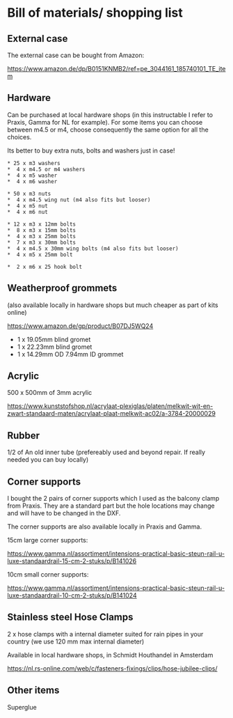 # Bill of materials/ shopping list

## External case

The external case can be bought from Amazon:

https://www.amazon.de/dp/B0151KNMB2/ref=pe_3044161_185740101_TE_item


## Hardware

Can be purchased at local hardware shops (in this instructable I refer to Praxis, Gamma for NL for example). For some items you can choose between m4.5 or m4, choose consequently the same option for all the choices.

Its better to buy extra nuts, bolts and washers just in case!

```
* 25 x m3 washers
*  4 x m4.5 or m4 washers
*  4 x m5 washer
*  4 x m6 washer

* 50 x m3 nuts
*  4 x m4.5 wing nut (m4 also fits but looser)
*  4 x m5 nut
*  4 x m6 nut

* 12 x m3 x 12mm bolts
*  8 x m3 x 15mm bolts
*  4 x m3 x 25mm bolts
*  7 x m3 x 30mm bolts
*  4 x m4.5 x 30mm wing bolts (m4 also fits but looser)
*  4 x m5 x 25mm bolt

*  2 x m6 x 25 hook bolt
```

## Weatherproof grommets
(also available locally in hardware shops but much cheaper as part of kits online)

https://www.amazon.de/gp/product/B07DJ5WQ24

* 1 x 19.05mm blind gromet
* 1 x 22.23mm blind gromet
* 1 x 14.29mm OD 7.94mm ID grommet 

## Acrylic

500 x 500mm of 3mm acrylic

https://www.kunststofshop.nl/acrylaat-plexiglas/platen/melkwit-wit-en-zwart-standaard-maten/acrylaat-plaat-melkwit-ac02/a-3784-20000029

## Rubber

1/2 of An old inner tube (prefereably used and beyond repair. If really needed you can buy locally)

## Corner supports

I bought the 2 pairs of corner supports which I used as the balcony clamp from Praxis. They are a standard part but the hole locations may change and will have to be changed in the DXF.

The corner supports are also available locally in Praxis and Gamma.

15cm large corner supports:

https://www.gamma.nl/assortiment/intensions-practical-basic-steun-rail-u-luxe-standaardrail-15-cm-2-stuks/p/B141026

10cm small corner supports:

https://www.gamma.nl/assortiment/intensions-practical-basic-steun-rail-u-luxe-standaardrail-10-cm-2-stuks/p/B141024

## Stainless steel Hose Clamps

2 x hose clamps with a internal diameter suited for rain pipes in your country (we use 120 mm max internal diameter)

Available in local hardware shops, in Schmidt Houthandel in Amsterdam

https://nl.rs-online.com/web/c/fasteners-fixings/clips/hose-jubilee-clips/

## Other items

Superglue





